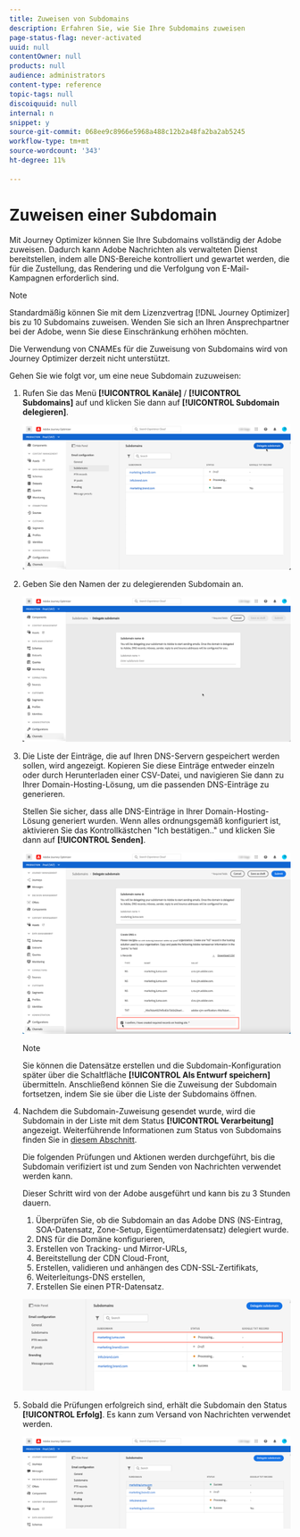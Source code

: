 ```yaml
---
title: Zuweisen von Subdomains
description: Erfahren Sie, wie Sie Ihre Subdomains zuweisen
page-status-flag: never-activated
uuid: null
contentOwner: null
products: null
audience: administrators
content-type: reference
topic-tags: null
discoiquuid: null
internal: n
snippet: y
source-git-commit: 068ee9c8966e5968a488c12b2a48fa2ba2ab5245
workflow-type: tm+mt
source-wordcount: '343'
ht-degree: 11%

---
```



# Zuweisen einer Subdomain

Mit Journey Optimizer können Sie Ihre Subdomains vollständig der Adobe zuweisen. Dadurch kann Adobe Nachrichten als verwalteten Dienst bereitstellen, indem alle DNS-Bereiche kontrolliert und gewartet werden, die für die Zustellung, das Rendering und die Verfolgung von E-Mail-Kampagnen erforderlich sind.

>[!NOTE]
>
>Standardmäßig können Sie mit dem Lizenzvertrag [!DNL Journey Optimizer] bis zu 10 Subdomains zuweisen. Wenden Sie sich an Ihren Ansprechpartner bei der Adobe, wenn Sie diese Einschränkung erhöhen möchten.
>
>Die Verwendung von CNAMEs für die Zuweisung von Subdomains wird von Journey Optimizer derzeit nicht unterstützt.

Gehen Sie wie folgt vor, um eine neue Subdomain zuzuweisen:

1. Rufen Sie das Menü **[!UICONTROL Kanäle]** / **[!UICONTROL Subdomains]** auf und klicken Sie dann auf **[!UICONTROL Subdomain delegieren]**.

   ![](../assets/subdomain-delegate.png)

1. Geben Sie den Namen der zu delegierenden Subdomain an.

   ![](../assets/subdomain-name.png)

1. Die Liste der Einträge, die auf Ihren DNS-Servern gespeichert werden sollen, wird angezeigt. Kopieren Sie diese Einträge entweder einzeln oder durch Herunterladen einer CSV-Datei, und navigieren Sie dann zu Ihrer Domain-Hosting-Lösung, um die passenden DNS-Einträge zu generieren.

   Stellen Sie sicher, dass alle DNS-Einträge in Ihrer Domain-Hosting-Lösung generiert wurden. Wenn alles ordnungsgemäß konfiguriert ist, aktivieren Sie das Kontrollkästchen &quot;Ich bestätigen..&quot; und klicken Sie dann auf **[!UICONTROL Senden]**.

   ![](../assets/subdomain-submit.png)

   >[!NOTE]
   >
   >Sie können die Datensätze erstellen und die Subdomain-Konfiguration später über die Schaltfläche **[!UICONTROL Als Entwurf speichern]** übermitteln. Anschließend können Sie die Zuweisung der Subdomain fortsetzen, indem Sie sie über die Liste der Subdomains öffnen.

1. Nachdem die Subdomain-Zuweisung gesendet wurde, wird die Subdomain in der Liste mit dem Status **[!UICONTROL Verarbeitung]** angezeigt. Weiterführende Informationen zum Status von Subdomains finden Sie in [diesem Abschnitt](access-subdomains.md).

   Die folgenden Prüfungen und Aktionen werden durchgeführt, bis die Subdomain verifiziert ist und zum Senden von Nachrichten verwendet werden kann.

   Dieser Schritt wird von der Adobe ausgeführt und kann bis zu 3 Stunden dauern.

   1. Überprüfen Sie, ob die Subdomain an das Adobe DNS (NS-Eintrag, SOA-Datensatz, Zone-Setup, Eigentümerdatensatz) delegiert wurde.
   1. DNS für die Domäne konfigurieren,
   1. Erstellen von Tracking- und Mirror-URLs,
   1. Bereitstellung der CDN Cloud-Front,
   1. Erstellen, validieren und anhängen des CDN-SSL-Zertifikats,
   1. Weiterleitungs-DNS erstellen,
   1. Erstellen Sie einen PTR-Datensatz.

   ![](../assets/subdomain-processing.png)

1. Sobald die Prüfungen erfolgreich sind, erhält die Subdomain den Status **[!UICONTROL Erfolg]**. Es kann zum Versand von Nachrichten verwendet werden.

   <!-- later on, users will be notified in Pulse -->

   ![](../assets/subdomain-notification.png)



